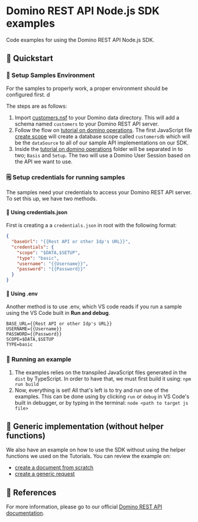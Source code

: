 # Domino REST API Node.js SDK examples

Code examples for using the Domino REST API Node.js SDK.

## 🚀 Quickstart

### 🌱 Setup Samples Environment

For the samples to properly work, a proper environment should be configured first. d

The steps are as follows:

1. Import [customers.nsf](/samples/resources/customers.nsf) to your Domino data directory. This will add a schema named `customers` to your Domino REST API server.
2. Follow the flow on [tutorial on domino operations](/samples/Tutorials%20on%20Domino%20Operations/). The first JavaScript file [create scope](/samples/Tutorials%20on%20Domino%20Operations/Basis/01_How_To_CRUD_on_Documents/00_CreateScope.js) will create a database scope called `customersdb` which will be the `dataSource` to all of our sample API implementations on our SDK.
3. Inside the [tutorial on domino operations](/samples/Tutorials%20on%20Domino%20Operations/) folder will be separated in to two; `Basis` and `Setup`. The two will use a Domino User Session based on the API we want to use.

### 🗒️ Setup credentials for running samples

The samples need your credentials to access your Domino REST API server. To set this up, we have two methods.

#### 📃 Using credentials.json

First is creating a a `credentials.json` in root with the following format:

```json
{
  "baseUrl": "{{Rest API or other Idp's URL}}",
  "credentials": {
    "scope": "$DATA,$SETUP",
    "type": "basic",
    "username": "{{Username}}",
    "password": "{{Password}}"
  }
}
```

#### 📄 Using .env

Another method is to use .env, which VS code reads if you run a sample using the VS Code built in **Run and debug**.

```env
BASE_URL={{Rest API or other Idp's URL}}
USERNAME={{Username}}
PASSWORD={{Password}}
SCOPE=$DATA,$SETUP
TYPE=basic
```

### 🔴 Running an example

1. The examples relies on the transpiled JavaScript files generated in the `dist` by TypeScript. In order to have that, we must first build it using: `npm run build`
2. Now, everything is set! All that's left is to try and run one of the examples. This can be done using by clicking `run` or `debug` in VS Code's built in debugger, or by typing in the terminal: `node <path to target js file>`

## 👀 Generic implementation (without helper functions)

We also have an example on how to use the SDK without using the helper functions we used on the Tutorials. You can review the example on:

- [create a document from scratch](/samples/Tutorials%20on%20Domino%20Operations/create_a_document_from_scratch.js)
- [create a generic request](/samples/Tutorials%20on%20Domino%20Operations/create_a_generic_request.js)

## 🔭 References

For more information, please go to our official [Domino REST API documentation](https://opensource.hcltechsw.com/Domino-rest-api/index.html).
